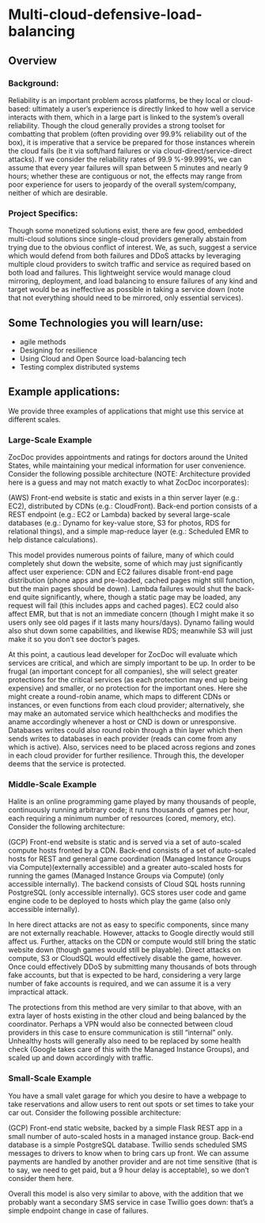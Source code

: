 # Multi-cloud-defensive-load-balancing

## Overview

### Background: 
Reliability is an important problem across platforms, be they local or cloud-based: ultimately a user’s experience is directly linked to how well a service interacts with them, which in a large part is linked to the system’s overall reliability. Though the cloud generally provides a strong toolset for combatting that problem (often providing over 99.9% reliability out of the box), it is imperative that a service be prepared for those instances wherein the cloud fails (be it via soft/hard failures or via cloud-direct/service-direct attacks). If we consider the reliability rates of 99.9 %-99.999%, we can assume that every year failures will span between 5 minutes and nearly 9 hours; whether these are contiguous or not, the effects may range from poor experience for users to jeopardy of the overall system/company, neither of which are desirable.
 
### Project Specifics: 
Though some monetized solutions exist, there are few good, embedded multi-cloud solutions since single-cloud providers generally abstain from trying due to the obvious conflict of interest. We, as such, suggest a service which would defend from both failures and DDoS attacks by leveraging multiple cloud providers to switch traffic and service as required based on both load and failures. This lightweight service would manage cloud mirroring, deployment, and load balancing to ensure failures of any kind and target would be as ineffective as possible in taking a service down (note that not everything should need to be mirrored, only essential services).

## Some Technologies you will learn/use:
* agile methods
* Designing for resilience
* Using Cloud and Open Source load-balancing tech
* Testing complex distributed systems



## Example applications:
We provide three examples of applications that might use this service at different scales. 

### Large-Scale Example
ZocDoc provides appointments and ratings for doctors around the United States, while maintaining your medical information for user convenience. Consider the following possible architecture (NOTE: Architecture provided here is a guess and may not match exactly to what ZocDoc incorporates):
 
(AWS) Front-end website is static and exists in a thin server layer (e.g.: EC2), distributed by CDNs (e.g.: CloudFront). Back-end portion consists of a REST endpoint (e.g.: EC2 or Lambda) backed by several large-scale databases (e.g.: Dynamo for key-value store, S3 for photos, RDS for relational things), and a simple map-reduce layer (e.g.: Scheduled EMR to help distance calculations).
 
This model provides numerous points of failure, many of which could completely shut down the website, some of which may just significantly affect user experience: CDN and EC2 failures disable front-end page distribution (phone apps and pre-loaded, cached pages might still function, but the main pages should be down). Lambda failures would shut the back-end quite significantly, where, though a static page may be loaded, any request will fail (this includes apps and cached pages). EC2 could also affect EMR, but that is not an immediate concern (though I might make it so users only see old pages if it lasts many hours/days). Dynamo failing would also shut down some capabilities, and likewise RDS; meanwhile S3 will just make it so you don’t see doctor’s pages.
 
At this point, a cautious lead developer for ZocDoc will evaluate which services are critical, and which are simply important to be up. In order to be frugal (an important concept for all companies), she will select greater protections for the critical services (as each protection may end up being expensive) and smaller, or no protection for the important ones. Here she might create a round-robin aname, which maps to different CDNs or instances, or even functions from each cloud provider; alternatively, she may make an automated service which healthchecks and modifies the aname accordingly whenever a host or CND is down or unresponsive. Databases writes could also round robin through a thin layer which then sends writes to databases in each provider (reads can come from any which is active). Also, services need to be placed across regions and zones in each cloud provider for further resilience. Through this, the developer deems that the service is protected.
 
### Middle-Scale Example
Halite is an online programming game played by many thousands of people, continuously running arbitrary code; it runs thousands of games per hour, each requiring a minimum number of resources (cored, memory, etc). Consider the following architecture:
 
(GCP) Front-end website is static and is served via a set of auto-scaled compute hosts fronted by a CDN. Back-end consists of a set of auto-scaled hosts for REST and general game coordination (Managed Instance Groups via Compute)(externally accessible) and a greater auto-scaled hosts for running the games (Managed Instance Groups via Compute) (only accessible internally). The backend consists of Cloud SQL hosts running PostgreSQL (only accessible internally). GCS stores user code and game engine code to be deployed to hosts which play the game (also only accessible internally).
 
In here direct attacks are not as easy to specific components, since many are not externally reachable. However, attacks to Google directly would still affect us. Further, attacks on the CDN or compute would still bring the static website down (though games would still be playable). Direct attacks on compute, S3 or CloudSQL would effectively disable the game, however. Once could effectively DDoS by submitting many thousands of bots through fake accounts, but that is expected to be hard, considering a very large number of fake accounts is required, and we can assume it is a very impractical attack.
 
The protections from this method are very similar to that above, with an extra layer of hosts existing in the other cloud and being balanced by the coordinator. Perhaps a VPN would also be connected between cloud providers in this case to ensure communication is still “internal” only. Unhealthy hosts will generally also need to be replaced by some health check (Google takes care of this with the Managed Instance Groups), and scaled up and down accordingly with traffic.
 
### Small-Scale Example
You have a small valet garage for which you desire to have a webpage to take reservations and allow users to rent out spots or set times to take your car out. Consider the following possible architecture:
 
(GCP) Front-end static website, backed by a simple Flask REST app in a small number of auto-scaled hosts in a managed instance group. Back-end database is a simple PostgreSQL database. Twillio sends scheduled SMS messages to drivers to know when to bring cars up front. We can assume payments are handled by another provider and are not time sensitive (that is to say, we need to get paid, but a 9 hour delay is acceptable), so we don’t consider them here.
 
Overall this model is also very similar to above, with the addition that we probably want a secondary SMS service in case Twillio goes down: that’s a simple endpoint change in case of failures.
